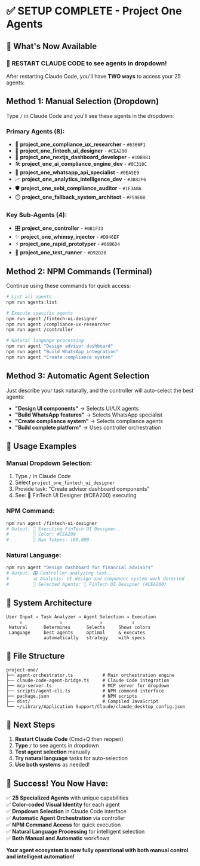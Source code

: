 # ✅ SETUP COMPLETE - Project One Agents

## 🎉 What's Now Available

### 🔄 **RESTART CLAUDE CODE** to see agents in dropdown!

After restarting Claude Code, you'll have **TWO ways** to access your 25 agents:

## **Method 1: Manual Selection (Dropdown)**

Type `/` in Claude Code and you'll see these agents in the dropdown:

### Primary Agents (8):
- 🔎 **project_one_compliance_ux_researcher** - `#6366F1`
- 🎨 **project_one_fintech_ui_designer** - `#CEA200`  
- 🧩 **project_one_nextjs_dashboard_developer** - `#10B981`
- 🛠️ **project_one_ai_compliance_engine_dev** - `#0C310C`
- 📩 **project_one_whatsapp_api_specialist** - `#0EA5E9`
- 📈 **project_one_analytics_intelligence_dev** - `#3B82F6`
- 🛡️ **project_one_sebi_compliance_auditor** - `#1E3A8A`
- ⏱️ **project_one_fallback_system_architect** - `#F59E0B`

### Key Sub-Agents (4):
- 🎛️ **project_one_controller** - `#0B1F33`
- ✨ **project_one_whimsy_injector** - `#D946EF`
- ⚡ **project_one_rapid_prototyper** - `#06B6D4`
- 🧪 **project_one_test_runner** - `#D92D20`

## **Method 2: NPM Commands (Terminal)**

Continue using these commands for quick access:

```bash
# List all agents
npm run agents:list

# Execute specific agents  
npm run agent /fintech-ui-designer
npm run agent /compliance-ux-researcher
npm run agent /controller

# Natural language processing
npm run agent "Design advisor dashboard"
npm run agent "Build WhatsApp integration"
npm run agent "Create compliance system"
```

## **Method 3: Automatic Agent Selection**

Just describe your task naturally, and the controller will auto-select the best agents:

- **"Design UI components"** → Selects UI/UX agents
- **"Build WhatsApp features"** → Selects WhatsApp specialist
- **"Create compliance system"** → Selects compliance agents
- **"Build complete platform"** → Uses controller orchestration

## 🎯 **Usage Examples**

### Manual Dropdown Selection:
1. Type `/` in Claude Code
2. Select `project_one_fintech_ui_designer`
3. Provide task: "Create advisor dashboard components"
4. See: 🎨 FinTech UI Designer (#CEA200) executing

### NPM Command:
```bash
npm run agent /fintech-ui-designer
# Output: 🎨 Executing FinTech UI Designer...
#         🎨 Color: #CEA200
#         🧠 Max Tokens: 160,000
```

### Natural Language:
```bash
npm run agent "Design dashboard for financial advisors"
# Output: 🎛️ Controller analyzing task...
#         📊 Analysis: UI design and component system work detected
#         🤖 Selected Agents: 🎨 FinTech UI Designer (#CEA200)
```

## 🔧 **System Architecture**

```
User Input → Task Analyzer → Agent Selection → Execution
     ↓              ↓              ↓           ↓
 Natural      Determines      Selects     Shows colors
 Language     best agents     optimal     & executes
              automatically   strategy    with specs
```

## 📁 **File Structure**

```
project-one/
├── agent-orchestrator.ts           # Main orchestration engine
├── claude-code-agent-bridge.ts     # Claude Code integration
├── mcp-server.ts                   # MCP server for dropdown
├── scripts/agent-cli.ts            # NPM command interface
├── package.json                    # NPM scripts
├── dist/                           # Compiled JavaScript
└── ~/Library/Application Support/Claude/claude_desktop_config.json
```

## 🚀 **Next Steps**

1. **Restart Claude Code** (Cmd+Q then reopen)
2. **Type `/`** to see agents in dropdown
3. **Test agent selection** manually
4. **Try natural language** tasks for auto-selection
5. **Use both systems** as needed!

## 🎊 **Success! You Now Have:**

✅ **25 Specialized Agents** with unique capabilities  
✅ **Color-coded Visual Identity** for each agent  
✅ **Dropdown Selection** in Claude Code interface  
✅ **Automatic Agent Orchestration** via controller  
✅ **NPM Command Access** for quick execution  
✅ **Natural Language Processing** for intelligent selection  
✅ **Both Manual and Automatic** workflows  

**Your agent ecosystem is now fully operational with both manual control and intelligent automation!**